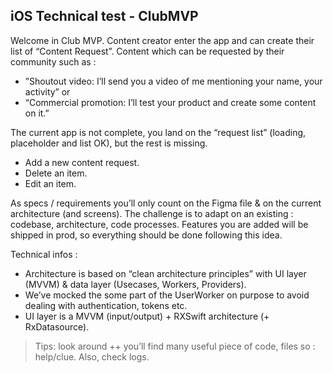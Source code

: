 ## iOS Technical test - ClubMVP
Welcome in Club MVP. Content creator enter the app and can create their list of “Content Request”. 
Content which can be requested by their community such as : 
- ”Shoutout video: I’ll send you a video of me mentioning your name, your activity” or 
- “Commercial promotion: I’ll test your product and create some content on it.”

The current app is not complete, you land on the “request list” (loading, placeholder and list OK), but the rest is missing. 
- Add a new content request.
- Delete an item.
- Edit an item.

As specs / requirements you’ll only count on the Figma file & on the current architecture (and screens). 
The challenge is to adapt on an existing : codebase, architecture, code processes. Features you are added will be shipped in prod, so everything should be done following this idea. 

Technical infos : 
- Architecture is based on “clean architecture principles” with UI layer (MVVM) & data layer (Usecases, Workers, Providers). 
- We’ve mocked the some part of the UserWorker on purpose to avoid dealing with authentication, tokens etc.
- UI layer is a MVVM (input/output) + RXSwift architecture (+ RxDatasource).


> Tips: look around ++ you’ll find many useful piece of code, files so : help/clue. Also, check logs. 
